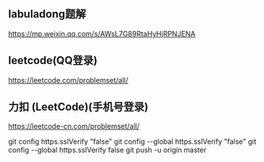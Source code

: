 
## labuladong题解
https://mp.weixin.qq.com/s/AWsL7G89RtaHyHjRPNJENA



## leetcode(QQ登录)
https://leetcode.com/problemset/all/



## 力扣 (LeetCode)(手机号登录)
https://leetcode-cn.com/problemset/all/


git config https.sslVerify "false"
git config --global https.sslVerify "false"
git config --global https.sslVerify false
git push -u origin master

